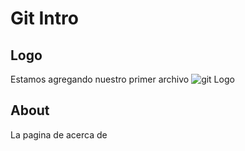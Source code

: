 # Git Intro

## Logo

Estamos agregando nuestro primer archivo
![git Logo](https://git-scm.com/images/logo@2x.png)


## About

La pagina de acerca de
